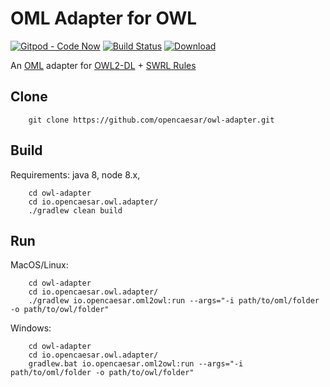 # OML Adapter for OWL

[![Gitpod - Code Now](https://img.shields.io/badge/Gitpod-code%20now-blue.svg?longCache=true)](https://gitpod.io#https://github.com/opencaesar/owl-adapter)
[![Build Status](https://travis-ci.org/opencaesar/owl-adapter.svg?branch=master)](https://travis-ci.org/opencaesar/owl-adapter)
[ ![Download](https://api.bintray.com/packages/opencaesar/owl-adapter/io.opencaesar.oml2owl/images/download.svg) ](https://bintray.com/opencaesar/owl-adapter/io.opencaesar.oml2owl/_latestVersion)

An [OML](https://github.com/opencaesar/oml-language-server) adapter for [OWL2-DL](https://www.w3.org/TR/owl2-syntax/) + [SWRL Rules](https://www.w3.org/Submission/SWRL/)

## Clone
```
    git clone https://github.com/opencaesar/owl-adapter.git
```
      
## Build
Requirements: java 8, node 8.x, 
```
    cd owl-adapter
    cd io.opencaesar.owl.adapter/
    ./gradlew clean build
```

## Run

MacOS/Linux:
```
    cd owl-adapter
    cd io.opencaesar.owl.adapter/
    ./gradlew io.opencaesar.oml2owl:run --args="-i path/to/oml/folder -o path/to/owl/folder"
```
Windows:
```
    cd owl-adapter
    cd io.opencaesar.owl.adapter/
    gradlew.bat io.opencaesar.oml2owl:run --args="-i path/to/oml/folder -o path/to/owl/folder"
```
